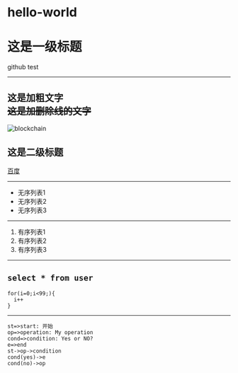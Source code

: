 # hello-world
# 这是一级标题
github test  
***
**这是加粗文字**  
~~这是加删除线的文字~~  
---
![blockchain](https://ss0.bdstatic.com/70cFvHSh_Q1YnxGkpoWK1HF6hhy/it/u=702257389,1274025419&fm=27&gp=0.jpg "区块链")

## 这是二级标题
[百度](http://baidu.com)
***
* 无序列表1
* 无序列表2
* 无序列表3
***
1. 有序列表1
2. 有序列表2
3. 有序列表3
---
`select * from user`
---
```
for(i=0;i<99;){
  i++
}
```
***
```flow
st=>start: 开始
op=>operation: My operation
cond=>condition: Yes or NO?
e=>end
st->op->condition
cond(yes)->e
cond(no)->op
```
